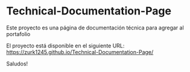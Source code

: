 # Technical-Documentation-Page

Este proyecto es una página de documentación técnica para agregar al portafolio 

El proyecto está disponible en el siguiente URL: https://zurk1245.github.io/Technical-Documentation-Page/

Saludos!
